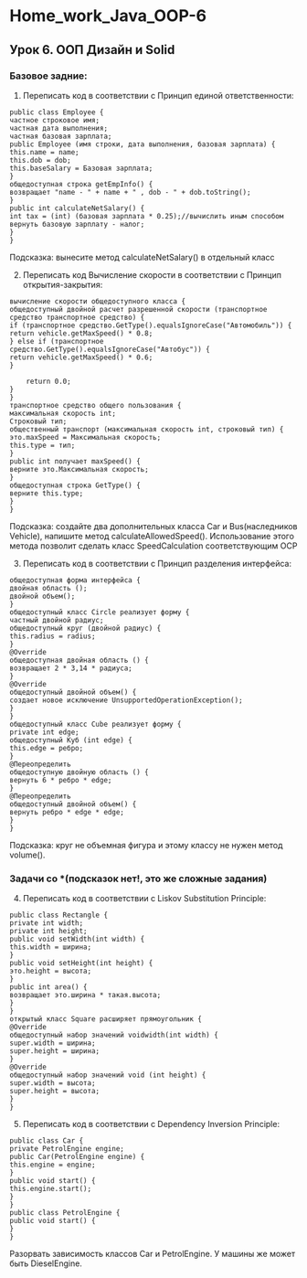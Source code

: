 # Home_work_Java_OOP-6
## Урок 6. ООП Дизайн и Solid
### Базовое задние:
1) Переписать код в соответствии с Принцип единой ответственности:
```
public class Employee {
частное строковое имя;
частная дата выполнения;
частная базовая зарплата;
public Employee (имя строки, дата выполнения, базовая зарплата) {
this.name = name;
this.dob = dob;
this.baseSalary = Базовая зарплата;
}
общедоступная строка getEmpInfo() {
возвращает "name - " + name + " , dob - " + dob.toString();
}
public int calculateNetSalary() {
int tax = (int) (базовая зарплата * 0.25);//вычислить иным способом
вернуть базовую зарплату - налог;
}
}
```
Подсказка: вынесите метод calculateNetSalary() в отдельный класс

2) Переписать код Вычисление скорости в соответствии с Принцип открытия-закрытия:
```
вычисление скорости общедоступного класса {
общедоступный двойной расчет разрешенной скорости (транспортное средство транспортное средство) {
if (транспортное средство.GetType().equalsIgnoreCase("Автомобиль")) {
return vehicle.getMaxSpeed() * 0.8;
} else if (транспортное средство.GetType().equalsIgnoreCase("Автобус")) {
return vehicle.getMaxSpeed() * 0.6;
}

    return 0.0;
}
}
транспортное средство общего пользования {
максимальная скорость int;
Строковый тип;
общественный транспорт (максимальная скорость int, строковый тип) {
это.maxSpeed = Максимальная скорость;
this.type = тип;
}
public int получает maxSpeed() {
верните это.Максимальная скорость;
}
общедоступная строка GetType() {
верните this.type;
}
}
```
Подсказка: создайте два дополнительных класса Car и Bus(наследников Vehicle), напишите метод calculateAllowedSpeed(). Использование этого метода позволит сделать класс SpeedCalculation соответствующим OCP

3) Переписать код в соответствии с Принцип разделения интерфейса:
```
общедоступная форма интерфейса {
двойная область ();
двойной объем();
}
общедоступный класс Circle реализует форму {
частный двойной радиус;
общедоступный круг (двойной радиус) {
this.radius = radius;
}
@Override
общедоступная двойная область () {
возвращает 2 * 3,14 * радиуса;
}
@Override
общедоступный двойной объем() {
создает новое исключение UnsupportedOperationException();
}
}
общедоступный класс Cube реализует форму {
private int edge;
общедоступный Куб (int edge) {
this.edge = ребро;
}
@Переопределить
общедоступную двойную область () {
вернуть 6 * ребро * edge;
}
@Переопределить
общедоступный двойной объем() {
вернуть ребро * edge * edge;
}
}
```
Подсказка: круг не объемная фигура и этому классу не нужен метод volume().

### Задачи со *(подсказок нет!, это же сложные задания)
4) Переписать код в соответствии с Liskov Substitution Principle:
```
public class Rectangle {
private int width;
private int height;
public void setWidth(int width) {
this.width = ширина;
}
public void setHeight(int height) {
это.height = высота;
}
public int area() {
возвращает это.ширина * такая.высота;
}
}
открытый класс Square расширяет прямоугольник {
@Override
общедоступный набор значений voidwidth(int width) {
super.width = ширина;
super.height = ширина;
}
@Override
общедоступный набор значений void (int height) {
super.width = высота;
super.height = высота;
}
}
```
5) Переписать код в соответствии с Dependency Inversion Principle:
```
public class Car {
private PetrolEngine engine;
public Car(PetrolEngine engine) {
this.engine = engine;
}
public void start() {
this.engine.start();
}
}
public class PetrolEngine {
public void start() {
}
}
```
Разорвать зависимость классов Car и PetrolEngine. У машины же может быть DieselEngine.
